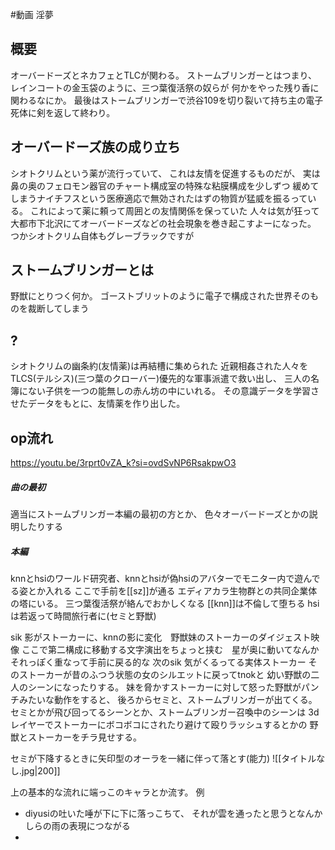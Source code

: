 #動画 淫夢
## 概要
オーバードーズとネカフェとTLCが関わる。
ストームブリンガーとはつまり、レインコートの金玉袋のように、三つ葉復活祭の奴らが
何かをやった残り香に関わるなにか。
最後はストームブリンガーで渋谷109を切り裂いて持ち主の電子死体に剣を返して終わり。

## オーバードーズ族の成り立ち
シオトクリムという薬が流行っていて、
これは友情を促進するものだが、
実は鼻の奥のフェロモン器官のチャート構成室の特殊な粘膜構成を少しずつ
緩めてしまうナイチフスという医療適応で無効されたはずの物質が猛威を振るっている。
これによって薬に頼って周囲との友情関係を保っていた
人々は気が狂って大都市下北沢にてオーバードーズなどの社会現象を巻き起こすよーになった。
つかシオトクリム自体もグレーブラックですが

## ストームブリンガーとは
野獣にとりつく何か。
ゴーストブリットのように電子で構成された世界そのものを裁断してしまう

## ?
シオトクリムの幽条約(友情薬)は再結槽に集められた
近親相姦された人々をTLCS(テルシス)(三つ葉のクローバー)優先的な軍事派遣で救い出し、
三人の名簿にない子供を一つの能無しの赤ん坊の中にいれる。
その意識データを学習させたデータをもとに、友情薬を作り出した。




## op流れ
https://youtu.be/3rprt0vZA_k?si=ovdSvNP6RsakpwO3
##### 曲の最初
適当にストームブリンガー本編の最初の方とか、
色々オーバードーズとかの説明したりする
##### 本編
knnとhsiのワールド研究者、knnとhsiが偽hsiのアバターでモニター内で遊んでる姿とか入れる
ここで手前を[[sz]]が通る
エディアカラ生物群との共同企業体の塔にいる。
三つ葉復活祭が絡んでおかしくなる
[[knn]]は不倫して堕ちる
hsiは若返って時間旅行者に(セミと野獣)


sik 影がストーカーに、knnの影に変化　野獣妹のストーカーのダイジェスト映像
ここで第二構成に移動する文字演出をちょっと挟む　星が奥に動いてなんかそれっぽく重なって手前に戻る的な
次のsik 気がくるってる実体ストーカー
そのストーカーが昔のふつう状態の女のシルエットに戻ってtnokと
幼い野獣の二人のシーンになったりする。
妹を脅かすストーカーに対して怒った野獣がパンチみたいな動作をすると、
後ろからセミと、ストームブリンガーが出てくる。
セミとかが飛び回ってるシーンとか、ストームブリンガー召喚中のシーンは
3dレイヤーでストーカーにボコボコにされたり避けて殴りラッシュするとかの
野獣とストーカーをチラ見せする。

セミが下降するときに矢印型のオーラを一緒に伴って落とす(能力)
![[タイトルなし.jpg|200]]

上の基本的な流れに端っこのキャラとか流す。
例
- diyusiの吐いた唾が下に下に落っこちて、
  それが雲を通ったと思うとなんかしらの雨の表現につながる
- 